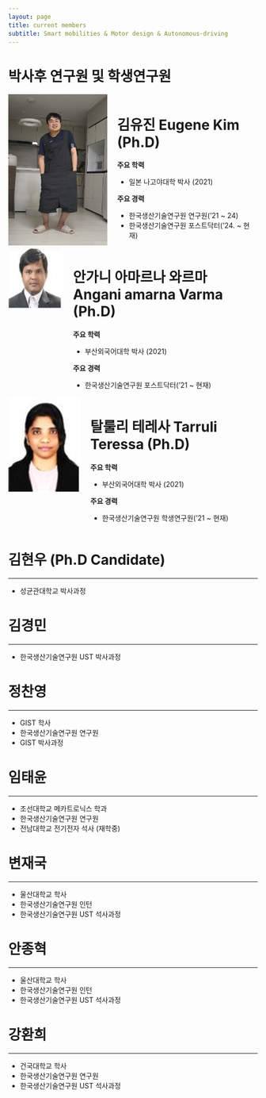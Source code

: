 ```yaml
---
layout: page
title: current members
subtitle: Smart mobilities & Motor design & Autonomous-driving
---
```


# 박사후 연구원 및 학생연구원

<div style="display: flex; align-items: flex-start;">
  <img src="https://raw.githubusercontent.com/hrchalab/hrchalab.github.io/master/assets/img/egkim.jpg" alt="Eugene Kim" style="width: 200px; margin-right: 20px;" />
  
  <div>
    <h1>김유진 Eugene Kim (Ph.D)</h1>
    <p><strong>주요 학력</strong></p>
    <ul>
      <li>일본 나고야대학 박사 (2021)</li>
    </ul>
    <p><strong>주요 경력</strong></p>
    <ul>
      <li>한국생산기술연구원 연구원(’21 ~ 24)</li>
      <li>한국생산기술연구원 포스트닥터(’24. ~ 현재)</li>
    </ul>
  </div>
</div>

<div style="display: flex; align-items: flex-start;">
  <img src="https://raw.githubusercontent.com/hrchalab/hrchalab.github.io/master/assets/img/angani.jpg" alt="Angani amarna varma" style="width: 200px; margin-right: 20px;" />
  
  <div>
    <h1>안가니 아마르나 와르마 Angani amarna Varma (Ph.D)</h1>
    <p><strong>주요 학력</strong></p>
    <ul>
      <li>부산외국어대학 박사 (2021)</li>
    </ul>
    <p><strong>주요 경력</strong></p>
    <ul>
      <li>한국생산기술연구원 포스트닥터(’21 ~ 현재)</li>
    </ul>
  </div>
</div>

<div style="display: flex; align-items: flex-start;">
  <img src="https://raw.githubusercontent.com/hrchalab/hrchalab.github.io/master/assets/img/teressa.jpg" alt="Angani amarna varma" style="width: 200px; margin-right: 20px;" />
  
  <div>
    <h1>탈룰리 테레사 Tarruli Teressa (Ph.D)</h1>
    <p><strong>주요 학력</strong></p>
    <ul>
      <li>부산외국어대학 박사 (2021)</li>
    </ul>
    <p><strong>주요 경력</strong></p>
    <ul>
      <li>한국생산기술연구원 학생연구원(’21 ~ 현재)</li>
    </ul>
  </div>
</div>

# 김현우 (Ph.D Candidate)
---
- 성균관대학교 박사과정

# 김경민
---
- 한국생산기술연구원 UST 박사과정

# 정찬영
---
- GIST 학사
- 한국생산기술연구원 연구원
- GIST 박사과정

# 임태윤
---
- 조선대학교 메카트로닉스 학과
- 한국생산기술연구원 연구원
- 전남대학교 전기전자 석사 (재학중)

# 변재국
---
- 울산대학교 학사
- 한국생산기술연구원 인턴
- 한국생산기술연구원 UST 석사과정

# 안종혁
---
- 울산대학교 학사
- 한국생산기술연구원 인턴
- 한국생산기술연구원 UST 석사과정

# 강환희
---
- 건국대학교 학사
- 한국생산기술연구원 연구원
- 한국생산기술연구원 UST 석사과정

